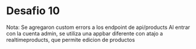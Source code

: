 # Desafio 10

Nota: Se agregaron custom errors a los endpoint de api/products
Al entrar con la cuenta admin, se utiliza una appbar diferente con atajo a realtimeproducts, que permite edicion de productos



